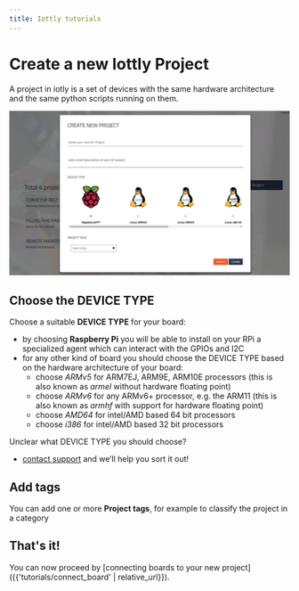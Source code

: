 ```yaml
---
title: Iottly tutorials
---
```


# Create a new Iottly Project

A project in iotly is a set of devices with the same hardware architecture and the same python scripts running on them.

![Alt text](/images/create_project.png)

## Choose the DEVICE TYPE

Choose a suitable **DEVICE TYPE** for your board:
- by choosing **Raspberry Pi** you will be able to install on your RPi a specialized agent which can interact with the GPIOs and I2C
- for any other kind of board you should choose the DEVICE TYPE based on the hardware architecture of your board:
  - choose _ARMv5_ for ARM7EJ, ARM9E, ARM10E processors (this is also known as _armel_ without hardware floating point)
  - choose _ARMv6_ for any ARMv6+ processor, e.g. the ARM11 (this is also known as _armhf_ with support for hardware floating point)
  - choose _AMD64_ for intel/AMD based 64 bit processors
  - choose _i386_ for intel/AMD based 32 bit processors

Unclear what DEVICE TYPE you should choose?
  - [contact support](mailto:iottly-support@tomorrowdata.io) and we’ll help you sort it out!

## Add tags  

You can add one or more **Project tags**, for example to classify the project in a category

## That's it!

You can now proceed by [connecting boards to your new project]({{'tutorials/connect_board' | relative_url}}).

